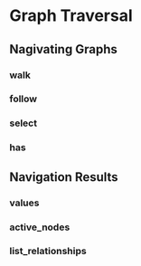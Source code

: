 # Graph Traversal

## Nagivating Graphs

### walk

### follow

### select

### has

## Navigation Results

### values

### active_nodes

### list_relationships